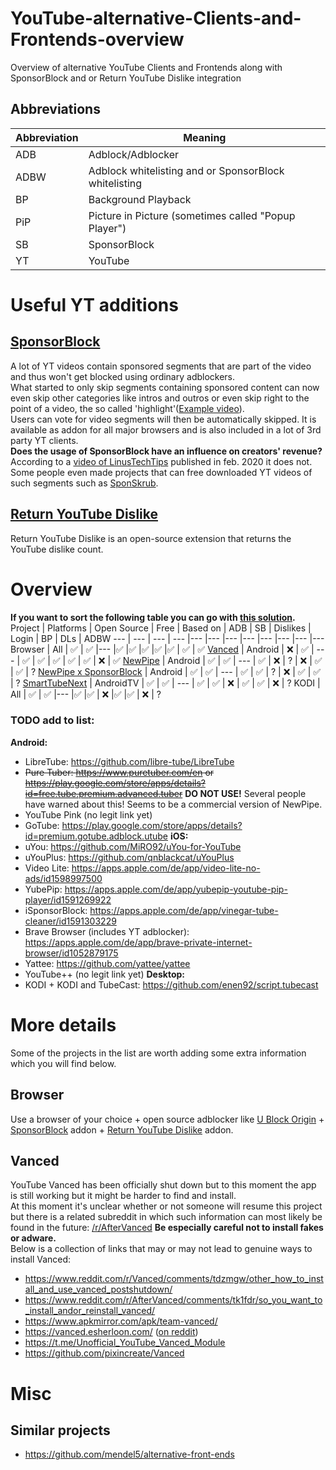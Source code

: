 
# YouTube-alternative-Clients-and-Frontends-overview
Overview of alternative YouTube Clients and Frontends along with SponsorBlock and or Return YouTube Dislike integration

## Abbreviations
Abbreviation | Meaning
--- | ---
ADB | Adblock/Adblocker
ADBW | Adblock whitelisting and or SponsorBlock whitelisting
BP | Background Playback
PiP | Picture in Picture (sometimes called "Popup Player")
SB | SponsorBlock
YT | YouTube

# Useful YT additions
## [SponsorBlock](https://sponsor.ajay.app/)
A lot of YT videos contain sponsored segments that are part of the video and thus won't get blocked using ordinary adblockers.  
What started to only skip segments containing sponsored content can now even skip other categories like intros and outros or even skip right to the point of a video, the so called 'highlight'([Example video](https://www.youtube.com/watch?v=b9FEpB36wZw)).  
Users can vote for video segments will then be automatically skipped.
It is available as addon for all major browsers and is also included in a lot of 3rd party YT clients.  
**Does the usage of SponsorBlock have an influence on creators' revenue?**  
According to a [video of LinusTechTips](https://www.youtube.com/watch?v=b9FEpB36wZw) published in feb. 2020 it does not.
Some people even made projects that can free downloaded YT videos of such segments such as [SponSkrub](https://github.com/faissaloo/SponSkrub).

## [Return YouTube Dislike](https://github.com/Anarios/return-youtube-dislike)
Return YouTube Dislike is an open-source extension that returns the YouTube dislike count.

# Overview
**If you want to sort the following table you can go with [this solution](https://stackoverflow.com/questions/42843288/is-there-any-way-to-make-markdown-tables-sortable).**  
Project | Platforms | Open Source | Free | Based on | ADB | SB | Dislikes | Login | BP | DLs | ADBW
--- | --- | --- | --- |--- |--- |--- |--- |---  |---  |---  |---
Browser | All | ✅ | ✅  |--- |✅ |✅ |✅  |✅  |✅  | ✅ | ✅
[Vanced](https://github.com/coffeerhyder/YouTube-alternative-Clients-and-Frontends-overview#vanced) | Android | ❌ | ✅ | --- | ✅ | ✅ | ✅ | ✅ | ✅ | ❌ | ✅
[NewPipe](https://github.com/TeamNewPipe/NewPipe) | Android | ✅ | ✅ | --- | ✅ | ❌ | ? | ❌ | ✅ | ✅ | ?
[NewPipe x SponsorBlock](https://github.com/polymorphicshade/NewPipe) | Android | ✅ | ✅ | --- | ✅ | ✅ | ? | ❌ | ✅ | ✅ | ?
[SmartTubeNext](https://github.com/yuliskov/SmartTubeNext) | AndroidTV | ✅ | ✅ | --- | ✅ | ✅ | ❌ | ✅ | ✅ | ❌ | ?
KODI | All | ✅ | ✅  |--- |✅ |✅ | ❌  |✅  |✅  | ❌ | ?
### TODO add to list:
**Android:**
* LibreTube: https://github.com/libre-tube/LibreTube
*  ~~Pure Tuber: https://www.puretuber.com/en or https://play.google.com/store/apps/details?id=free.tube.premium.advanced.tuber~~ **DO NOT USE!** Several people have warned about this! Seems to be a commercial version of NewPipe.
* YouTube Pink (no legit link yet)
* GoTube: https://play.google.com/store/apps/details?id=premium.gotube.adblock.utube
**iOS:**
* uYou: https://github.com/MiRO92/uYou-for-YouTube
* uYouPlus: https://github.com/qnblackcat/uYouPlus
* Video Lite: https://apps.apple.com/de/app/video-lite-no-ads/id1598997500
* YubePip: https://apps.apple.com/de/app/yubepip-youtube-pip-player/id1591269922
* iSponsorBlock: https://apps.apple.com/de/app/vinegar-tube-cleaner/id1591303229
* Brave Browser (includes YT adblocker): https://apps.apple.com/de/app/brave-private-internet-browser/id1052879175
* Yattee: https://github.com/yattee/yattee
* YouTube++ (no legit link yet)
**Desktop:**
* KODI + KODI and TubeCast: https://github.com/enen92/script.tubecast


# More details
Some of the projects in the list are worth adding some extra information which you will find below.
## Browser
Use a browser of your choice + open source adblocker like [U Block Origin](https://ublockorigin.com/) + [SponsorBlock](https://sponsor.ajay.app/) addon + [Return YouTube Dislike](https://github.com/Anarios/return-youtube-dislike) addon.
## Vanced
YouTube Vanced has been officially shut down but to this moment the app is still working but it might be harder to find and install.  
At this moment it's unclear whether or not someone will resume this project but there is a related subreddit in which such information can most likely be found in the future: [/r/AfterVanced](https://www.reddit.com/r/AfterVanced/)
**Be especially careful not to install fakes or adware.**  
Below is a collection of links that may or may not lead to genuine ways to install Vanced:
* https://www.reddit.com/r/Vanced/comments/tdzmgw/other_how_to_install_and_use_vanced_postshutdown/
* https://www.reddit.com/r/AfterVanced/comments/tk1fdr/so_you_want_to_install_andor_reinstall_vanced/
* https://www.apkmirror.com/apk/team-vanced/
* https://vanced.esherloon.com/ ([on reddit](https://www.reddit.com/r/AfterVanced/comments/tj6dsv/release_youtube_vanced_mirror_and_custom_vanced/))
* https://t.me/Unofficial_YouTube_Vanced_Module
* https://github.com/pixincreate/Vanced
# Misc
## Similar projects
* https://github.com/mendel5/alternative-front-ends
